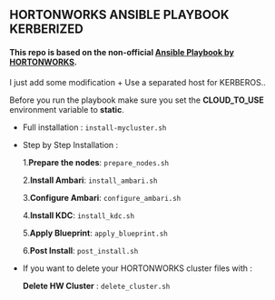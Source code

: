## HORTONWORKS ANSIBLE PLAYBOOK KERBERIZED
#### This repo is based on the non-official [Ansible Playbook by HORTONWORKS](https://github.com/hortonworks/ansible-hortonworks).

I just add some modification + Use a separated host for KERBEROS..

Before you run the playbook make sure you set the **CLOUD_TO_USE** environment variable to **static**.

 - Full installation : `install-mycluster.sh`

 - Step by Step Installation :

    1.**Prepare the nodes**: `prepare_nodes.sh`

    2.**Install Ambari**: `install_ambari.sh`

    3.**Configure Ambari**: `configure_ambari.sh`

    4.**Install KDC**: `install_kdc.sh`

    5.**Apply Blueprint**: `apply_blueprint.sh`

    6.**Post Install**: `post_install.sh`
	
  - If you want to delete your HORTONWORKS cluster files with :
  
	**Delete HW Cluster** : `delete_cluster.sh`
	
